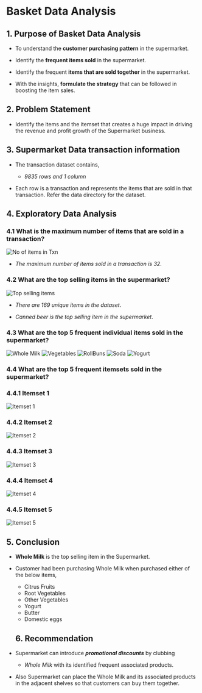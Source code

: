 # Basket Data Analysis

## 1. Purpose of Basket Data Analysis

* To understand the **customer purchasing pattern** in the supermarket.

* Identify the **frequent items sold** in the supermarket.

* Identify the frequent **items that are sold together** in the supermarket.

* With the insights, **formulate the strategy** that can be followed in boosting the item sales.

## 2. Problem Statement

* Identify the items and the itemset that creates a huge impact in driving the revenue and profit growth of the Supermarket business.

## 3. Supermarket Data transaction information

* The transaction dataset contains,
  *  _9835 rows and 1 column_

* Each row is a transaction and represents the items that are sold in that transaction. Refer the data directory for the dataset.

## 4. Exploratory Data Analysis

### 4.1 What is the maximum number of items that are sold in a transaction?

![No of items in Txn](https://raw.githubusercontent.com/babukanagaraj/DataScience/master/MachineLearning/BasketAnalysis/images/Txn.png)

* _The maximum number of items sold in a transaction is 32_.

### 4.2 What are the top selling items in the supermarket?

![Top selling items](https://raw.githubusercontent.com/babukanagaraj/DataScience/master/MachineLearning/BasketAnalysis/images/TopSellingItem.png)

* _There are 169 unique items in the dataset_.

* _Canned beer is the top selling item in the supermarket_.

### 4.3 What are the top 5 frequent individual items sold in the supermarket?

![Whole Milk](https://raw.githubusercontent.com/babukanagaraj/DataScience/master/MachineLearning/BasketAnalysis/images/WholeMilk.png) ![Vegetables](https://raw.githubusercontent.com/babukanagaraj/DataScience/master/MachineLearning/BasketAnalysis/images/Vegetables.png) ![RollBuns](https://raw.githubusercontent.com/babukanagaraj/DataScience/master/MachineLearning/BasketAnalysis/images/RollsBuns.png) ![Soda](https://raw.githubusercontent.com/babukanagaraj/DataScience/master/MachineLearning/BasketAnalysis/images/Soda.png) ![Yogurt](https://raw.githubusercontent.com/babukanagaraj/DataScience/master/MachineLearning/BasketAnalysis/images/Yogurt.png)

### 4.4 What are the top 5 frequent itemsets sold in the supermarket?

### 4.4.1 Itemset 1

![Itemset 1](https://raw.githubusercontent.com/babukanagaraj/DataScience/master/MachineLearning/BasketAnalysis/images/Itemset-1.PNG)

### 4.4.2 Itemset 2

![Itemset 2](https://raw.githubusercontent.com/babukanagaraj/DataScience/master/MachineLearning/BasketAnalysis/images/Itemset-2.PNG)

### 4.4.3 Itemset 3

![Itemset 3](https://raw.githubusercontent.com/babukanagaraj/DataScience/master/MachineLearning/BasketAnalysis/images/Itemset-3.PNG)

### 4.4.4 Itemset 4

![Itemset 4](https://raw.githubusercontent.com/babukanagaraj/DataScience/master/MachineLearning/BasketAnalysis/images/Itemset-4.PNG)

### 4.4.5 Itemset 5

![Itemset 5](https://raw.githubusercontent.com/babukanagaraj/DataScience/master/MachineLearning/BasketAnalysis/images/Itemset-5.PNG)

## 5. Conclusion

* **Whole Milk** is the top selling item in the Supermarket.

* Customer had been purchasing Whole Milk when purchased either of the below items,

  * Citrus Fruits
  * Root Vegetables
  * Other Vegetables
  * Yogurt
  * Butter
  * Domestic eggs
  
  ## 6. Recommendation

* Supermarket can introduce ***promotional discounts*** by clubbing 
  * _Whole Milk_ with its identified frequent associated products.

* Also Supermarket can place the Whole Milk and its associated products in the adjacent shelves so that customers can buy them together.

